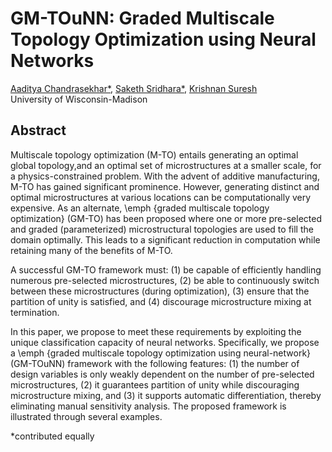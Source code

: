 # GM-TOuNN: Graded Multiscale Topology Optimization using  Neural Networks

[Aaditya Chandrasekhar*](https://aadityacs.github.io/), [Saketh Sridhara*](https://sakethsridhara.github.io/), [Krishnan Suresh](https://directory.engr.wisc.edu/me/faculty/suresh_krishnan)  
University of Wisconsin-Madison 


## Abstract

Multiscale topology optimization (M-TO) entails generating an optimal global topology,and an optimal set of microstructures at a smaller scale, for a physics-constrained problem. With the advent of additive manufacturing, M-TO has gained significant prominence. However, generating  distinct and optimal microstructures  at various  locations can be computationally very expensive. As an alternate, \emph {graded multiscale topology optimization} (GM-TO) has been proposed where one or more pre-selected and graded (parameterized) microstructural topologies are used to fill the domain optimally. This leads to a significant reduction in computation while retaining many of the benefits of M-TO.
	
A successful GM-TO framework must: (1) be capable of efficiently handling numerous pre-selected microstructures, (2) be able to continuously switch between these  microstructures (during optimization), (3) ensure that the partition of unity is satisfied, and (4) discourage microstructure mixing at termination.
	
In this paper, we propose to meet these requirements by exploiting the unique classification capacity of neural networks. Specifically, we propose a \emph {graded multiscale topology optimization using neural-network} (GM-TOuNN) framework with the following features: (1) the number of design variables is only weakly dependent on the number of pre-selected microstructures, (2) it guarantees partition of unity while discouraging microstructure mixing, and (3) it supports automatic differentiation, thereby  eliminating manual sensitivity analysis. The proposed framework is illustrated through several examples.

*contributed equally
